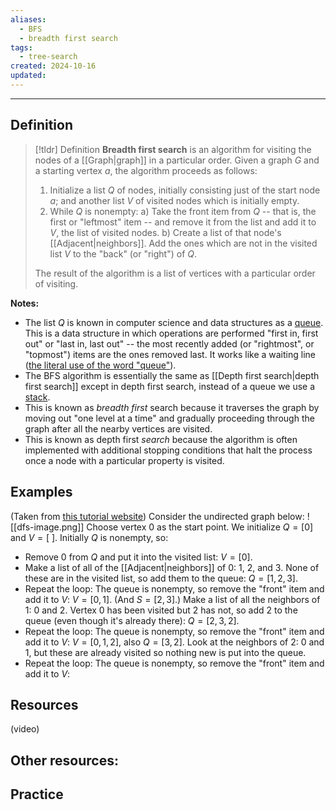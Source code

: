 ```yaml
---
aliases:
  - BFS
  - breadth first search
tags:
  - tree-search
created: 2024-10-16
updated:
---
```

---
## Definition 

> [!tldr] Definition
> **Breadth first search** is an algorithm for visiting the nodes of a [[Graph|graph]] in a particular order. Given a graph $G$ and a starting vertex $a$, the algorithm proceeds as follows: 
> 
> 1. Initialize a list $Q$ of nodes, initially consisting just of the start node $a$; and another list $V$ of visited nodes which is initially empty. 
> 2. While $Q$ is nonempty:
> 	a) Take the front item from $Q$ -- that is, the first or "leftmost" item -- and remove it from the list and add it to $V$, the list of visited nodes. 
> 	b) Create a list of that node's [[Adjacent|neighbors]]. Add the ones which are not in the visited list $V$ to the "back" (or "right") of $Q$. 
> 	
>The result of the algorithm is a list of vertices with a particular order of visiting. 

**Notes:**
- The list $Q$ is known in computer science and data structures as a [queue](https://www.geeksforgeeks.org/queue-data-structure/). This is a data structure in which operations are performed "first in, first out" or "last in, last out" -- the most recently added (or "rightmost", or "topmost") items are the ones removed last. It works like a waiting line ([the literal use of the word "queue"](https://www.merriam-webster.com/dictionary/queue)). 
- The BFS algorithm is essentially the same as [[Depth first search|depth first search]] except in depth first search, instead of a queue we use a [stack](https://www.geeksforgeeks.org/stack-data-structure/). 
- This is known as *breadth first* search because it traverses the graph by moving out "one level at a time" and gradually proceeding through the graph after all the nearby vertices are visited. 
- This is known as depth first *search* because the algorithm is often implemented with additional stopping conditions that halt the process once a node with a particular property is visited. 

## Examples


(Taken from [this tutorial website](https://www.programiz.com/dsa/graph-dfs)) Consider the undirected graph below: 
![[dfs-image.png]]
Choose vertex 0 as the start point. We initialize $Q = [0]$ and $V = [ \ ]$. Initially $Q$ is nonempty, so: 
* Remove $0$ from $Q$ and put it into the visited list: $V = [0]$. 
* Make a list of all of the [[Adjacent|neighbors]] of $0$: $1$, $2$, and $3$. None of these are in the visited list, so add them to the queue: $Q = [1,2,3]$. 
* Repeat the loop: The queue is nonempty, so remove the "front" item and add it to $V$: $V = [0,1]$. (And $S = [2,3]$.) Make a list of all the neighbors of 1: 0 and 2. Vertex 0 has been visited but 2 has not, so add 2 to the queue (even though it's already there): $Q = [2,3,2]$. 
* Repeat the loop: The queue is nonempty, so remove the "front" item and add it to $V$: $V = [0,1,2]$, also $Q = [3,2]$. Look at the neighbors of $2$: 0 and 1, but these are already visited so nothing new is put into the queue. 
* Repeat the loop: The queue is nonempty, so remove the "front" item and add it to $V$: 

## Resources 

(video)

Other resources: 
- 

## Practice 
